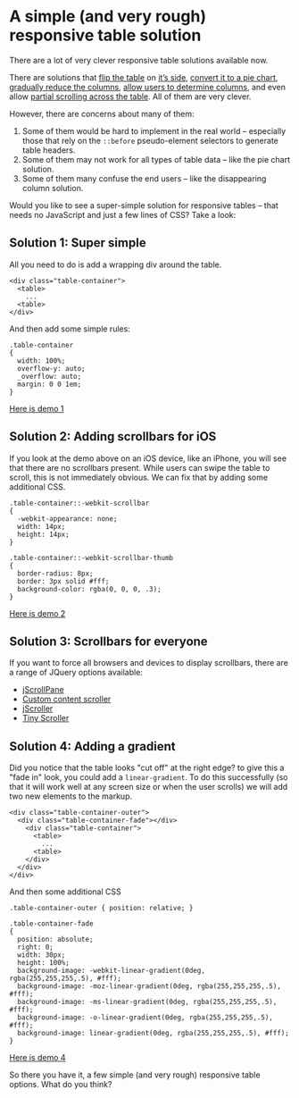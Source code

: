 # A simple (and very rough) responsive table solution

There are a lot of very clever responsive table solutions available now.

There are solutions that [flip the table][1] on [it’s side][2], [convert it to
a pie chart][3], [gradually reduce the columns][4], [allow users to determine
columns][5], and even allow [partial scrolling across the table][6]. All of
them are very clever.

However, there are concerns about many of them: 
1. Some of them would be hard to implement in the real world – especially 
those that rely on the `::before` pseudo-element selectors to generate table 
headers.
2. Some of them may not work for all types of table data – like the pie 
chart solution.
3. Some of them many confuse the end users – like the disappearing column 
solution.

Would you like to see a super-simple solution for responsive tables – that
needs no JavaScript and just a few lines of CSS? Take a look:

## Solution 1: Super simple

All you need to do is add a wrapping div around the table.

    <div class="table-container">
      <table>
        ...
      <table>
    </div>

And then add some simple rules:

    .table-container
    {
      width: 100%;
      overflow-y: auto;
      _overflow: auto;
      margin: 0 0 1em;
    }

[Here is demo 1][7]

## Solution 2: Adding scrollbars for iOS

If you look at the demo above on an iOS device, like an iPhone, you will see
that there are no scrollbars present. While users can swipe the table to
scroll, this is not immediately obvious. We can fix that by adding some
additional CSS.

    .table-container::-webkit-scrollbar
    {
      -webkit-appearance: none;
      width: 14px;
      height: 14px;
    }

    .table-container::-webkit-scrollbar-thumb
    {
      border-radius: 8px;
      border: 3px solid #fff;
      background-color: rgba(0, 0, 0, .3);
    }

[Here is demo 2][8]

## Solution 3: Scrollbars for everyone

If you want to force all browsers and devices to display scrollbars, there are
a range of JQuery options available:
* [jScrollPane][9]
* [Custom content scroller][10]
* [jScroller][11]
* [Tiny Scroller][12]

## Solution 4: Adding a gradient

Did you notice that the table looks "cut off" at the right edge? to give this
a "fade in" look, you could add a `linear-gradient`. To do this successfully
(so that it will work well at any screen size or when the user scrolls) we
will add two new elements to the markup.

    <div class="table-container-outer">
      <div class="table-container-fade"></div>
        <div class="table-container">
          <table>
            ...
          <table>
        </div>
      </div>
    </div>

And then some additional CSS

    .table-container-outer { position: relative; }

    .table-container-fade
    {
      position: absolute;
      right: 0;
      width: 30px;
      height: 100%;
      background-image: -webkit-linear-gradient(0deg, rgba(255,255,255,.5), #fff);
      background-image: -moz-linear-gradient(0deg, rgba(255,255,255,.5), #fff);
      background-image: -ms-linear-gradient(0deg, rgba(255,255,255,.5), #fff);
      background-image: -o-linear-gradient(0deg, rgba(255,255,255,.5), #fff);
      background-image: linear-gradient(0deg, rgba(255,255,255,.5), #fff);
    }

[Here is demo 4][13]

So there you have it, a few simple (and very rough) responsive table options.
What do you think?


[1]:  http://css-tricks.com/examples/ResponsiveTables/responsive.php
[2]:  http://www.mobifreaks.com/wp-content/demos/Responsive-and-SEO-Friendly-Data-Tables/
[3]:  http://jsbin.com/emexa4
[4]:  http://www.irishstu.com/stublog/wp-content/uploads/2011/12/table-childs.html
[5]:  http://filamentgroup.com/examples/rwd-table-patterns/
[6]:  http://www.zurb.com/playground/playground/responsive-tables/index.html

[7]:  demo1.html
[8]:  demo2.html

[9]:  http://jscrollpane.kelvinluck.com/index.html
[10]: http://manos.malihu.gr/jquery-custom-content-scroller/
[11]: http://www.myjqueryplugins.com/jquery-plugin/jscrollbar
[12]: http://baijs.nl/tinyscrollbar/

[13]: demo4.html